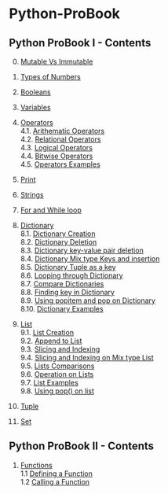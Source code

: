 # Python-ProBook 
## Python ProBook I - Contents
0. [Mutable Vs Immutable](#mutable)<br>
1. [Types of Numbers](#num-type)<br>
2. [Booleans](#bool)<br>
3. [Variables](#variables)<br>
4. [Operators](#operators)<br>
    4.1. [Arithematic Operators](#operators-arith)<br>
    4.2. [Relational Operators](#operators-relation)<br>
    4.3. [Logical Operators](#operators-logic)<br>
    4.4. [Bitwise Operators](#operators-bit)<br>
    4.5. [Operators Examples](#operators-exp)<br>
5. [Print](#print)<br>
6. [Strings](#strings)<br>
7. [For and While loop](#for-while)<br>
8. [Dictionary](#dictionary)<br>
    8.1. [Dictionary Creation](#dic-creation)<br>
    8.2. [Dictionary Deletion](#dic-deletion)<br>
    8.3. [Dictionary key-value pair deletion](#dic-kv-deletion)<br>
    8.4. [Dictionary Mix type Keys and insertion](#dic-mix-keys)<br>
    8.5. [Dictionary Tuple as a key](#dic-keytuple)<br>
    8.6. [Looping through Dictionary](#dic-loop)<br>
    8.7. [Compare Dictionaries](#dic-cmp) <br>
    8.8. [Finding key in Dictionary](#dic-find)<br>
    8.9. [Using popitem and pop on Dictionary](#dic-pop)<br>
    8.10. [Dictionary Examples](#dic-exp) <br>

9. [List](#list)<br>
    9.1. [List Creation](#create-list)<br>
    9.2. [Append to List](#append-list)<br>
    9.3. [Slicing and Indexing](#slice-list)<br>
    9.4. [Slicing and Indexing on Mix type List](#slice-mix-list)<br>
    9.5. [Lists Comparisons](#cmp-list)<br>
    9.6. [Operation on Lists](#oper-list)<br>
    9.7. [List Examples](#exp-list)<br>
    9.8. [Using pop() on list](#pop-list)<br>
    
10. [Tuple](#tuple)<br>
11. [Set](#set)

## Python ProBook II - Contents
1. [Functions](#func)<br>
    1.1 [Defining a Function](#func-def)<br>
    1.2 [Calling a Function](#func-call)<br>
